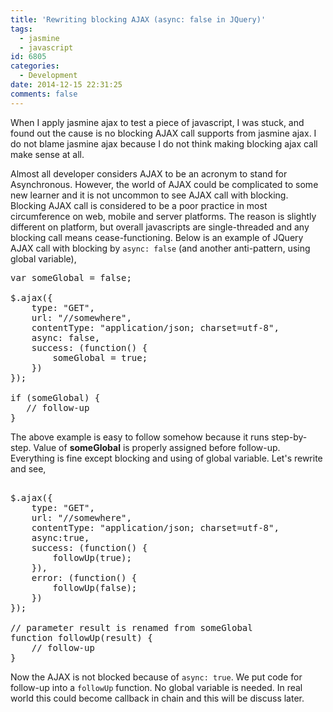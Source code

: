 ```yaml
---
title: 'Rewriting blocking AJAX (async: false in JQuery)'
tags:
  - jasmine
  - javascript
id: 6805
categories:
  - Development
date: 2014-12-15 22:31:25
comments: false
---
```


When I apply jasmine ajax to test a piece of javascript, I was stuck, and found out the cause is no blocking AJAX call supports from jasmine ajax. I do not blame jasmine ajax because I do not think making blocking ajax call make sense at all.

Almost all developer considers AJAX to be an acronym to stand for Asynchronous. However, the world of AJAX could be complicated to some new learner and it is not uncommon to see AJAX call with blocking. Blocking AJAX call is considered to be a poor practice in most circumference on web, mobile and server platforms. The reason is slightly different on platform, but overall javascripts are single-threaded and any blocking call means cease-functioning. Below is an example of JQuery AJAX call with blocking by `async: false` (and another anti-pattern, using global variable),

<pre lang="javascript">
var someGlobal = false;

$.ajax({
    type: "GET",
    url: "//somewhere",
    contentType: "application/json; charset=utf-8", 
    async: false,
    success: (function() {
        someGlobal = true;
    })
});

if (someGlobal) {
   // follow-up
}
</pre>

The above example is easy to follow somehow because it runs step-by-step. Value of **someGlobal** is properly assigned before follow-up. Everything is fine except blocking and using of global variable. Let's rewrite and see,

<pre lang="javascript">

$.ajax({
    type: "GET",
    url: "//somewhere",
    contentType: "application/json; charset=utf-8", 
    async:true,
    success: (function() {
        followUp(true);
    }),
    error: (function() {
        followUp(false);
    })
});

// parameter result is renamed from someGlobal
function followUp(result) {
    // follow-up
}
</pre>

Now the AJAX is not blocked because of `async: true`. We put code for follow-up into a `followUp` function. No global variable is needed. In real world this could become callback in chain and this will be discuss later.